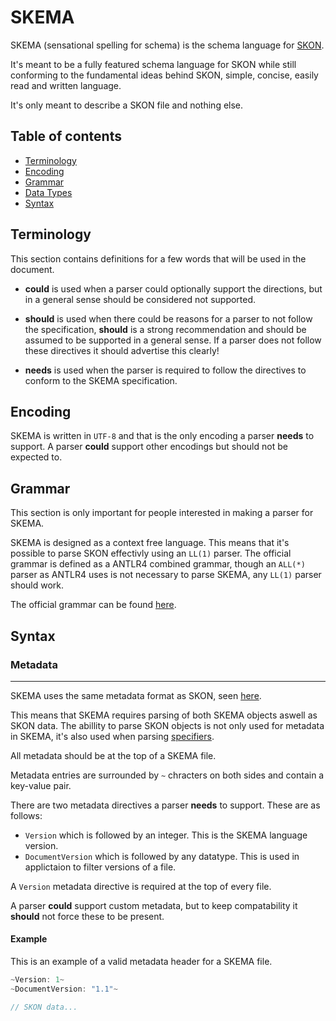 # SKEMA

SKEMA (sensational spelling for schema) is the schema language for [SKON](./SKON-v1-Spec.md). 

It's meant to be a fully featured schema language for SKON while still conforming to the fundamental ideas behind SKON, simple, concise, easily read and written language.

It's only meant to describe a SKON file and nothing else.

## Table of contents

- [Terminology](#terminology)
- [Encoding](#encoding) 
- [Grammar](#grammar) 
- [Data Types](#dataTypes)
- [Syntax](#syntax)

## Terminology

This section contains definitions for a few words that will be used in the document.

- **could** is used when a parser could optionally support the directions, but in a general sense should be considered not supported.

- **should** is used when there could be reasons for a parser to not follow the specification, **should** is a strong recommendation and should be assumed to be supported in a general sense. If a parser does not follow these directives it should advertise this clearly!

- **needs** is used when the parser is required to follow the directives to conform to the SKEMA specification.

## Encoding

SKEMA is written in `UTF-8` and that is the only encoding a parser **needs** to support. A parser **could** support other encodings but should not be expected to.

## Grammar

This section is only important for people interested in making a parser for SKEMA.

SKEMA is designed as a context free language. This means that it's possible to parse SKON effectivly using an `LL(1)` parser.
The official grammar is defined as a ANTLR4 combined grammar, though an `ALL(*)` parser as ANTLR4 uses is not necessary to parse SKEMA, any `LL(1)` parser should work.

The official grammar can be found [here](../Grammar/SKEMA.g4).

## Syntax



### Metadata
---

SKEMA uses the same metadata format as SKON, seen [here](./SKON%20v1%20Spec.md#metadata).

This means that SKEMA requires parsing of both SKEMA objects aswell as SKON data. 
The abillity to parse SKON objects is not only used for metadata in SKEMA, it's also used when parsing [specifiers]().

All metadata should be at the top of a SKEMA file.

Metadata entries are surrounded by `~` chracters on both sides and contain a key-value pair.

There are two metadata directives a parser **needs** to support. 
These are as follows:

- `Version` which is followed by an integer. This is the SKEMA language version.
- `DocumentVersion` which is followed by any datatype. This is used in applictaion to filter versions of a file.

A `Version` metadata directive is required at the top of every file.

A parser **could** support custom metadata, but to keep compatability it **should** not force these to be present.

#### Example

This is an example of a valid metadata header for a SKEMA file.

```c
~Version: 1~
~DocumentVersion: "1.1"~

// SKON data...
```